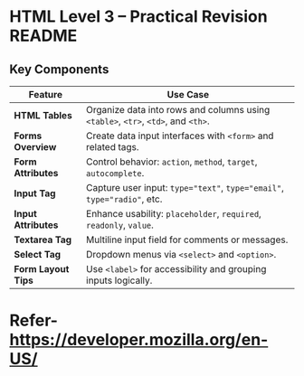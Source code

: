 # HTML Level 3 – Practical Revision README

## Key Components

| Feature                 | Use Case                                                          |
|------------------------|--------------------------------------------------------------------|
| **HTML Tables**        | Organize data into rows and columns using `<table>`, `<tr>`, `<td>`, and `<th>`. |
| **Forms Overview**     | Create data input interfaces with `<form>` and related tags.       |
| **Form Attributes**    | Control behavior: `action`, `method`, `target`, `autocomplete`.    |
| **Input Tag**          | Capture user input: `type="text"`, `type="email"`, `type="radio"`, etc. |
| **Input Attributes**   | Enhance usability: `placeholder`, `required`, `readonly`, `value`. |
| **Textarea Tag**       | Multiline input field for comments or messages.                    |
| **Select Tag**         | Dropdown menus via `<select>` and `<option>`.                     |
| **Form Layout Tips**   | Use `<label>` for accessibility and grouping inputs logically.     |


# Refer- https://developer.mozilla.org/en-US/
